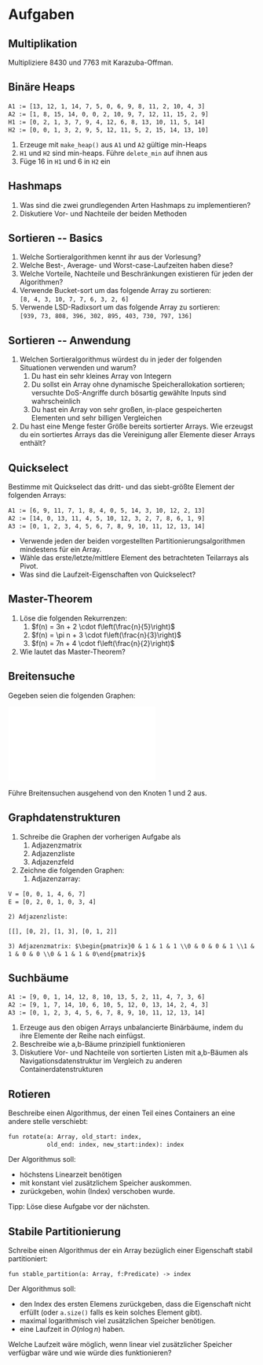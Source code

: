 

Aufgaben
========

Multiplikation
--------------

Multipliziere 8430 und 7763 mit Karazuba-Offman.

Binäre Heaps
------------

```
A1 := [13, 12, 1, 14, 7, 5, 0, 6, 9, 8, 11, 2, 10, 4, 3]
A2 := [1, 8, 15, 14, 0, 0, 2, 10, 9, 7, 12, 11, 15, 2, 9]
H1 := [0, 2, 1, 3, 7, 9, 4, 12, 6, 8, 13, 10, 11, 5, 14]
H2 := [0, 0, 1, 3, 2, 9, 5, 12, 11, 5, 2, 15, 14, 13, 10]
```

1) Erzeuge mit `make_heap()` aus `A1` und `A2` gültige min-Heaps
2) `H1` und `H2` sind min-heaps. Führe `delete_min` auf ihnen aus
3) Füge 16 in `H1` und 6 in `H2` ein

Hashmaps
--------

1) Was sind die zwei grundlegenden Arten Hashmaps zu implementieren?
2) Diskutiere Vor- und Nachteile der beiden Methoden




Sortieren -- Basics
-------------------

1) Welche Sortieralgorithmen kennt ihr aus der Vorlesung?
2) Welche Best-, Average- und Worst-case-Laufzeiten haben diese?
3) Welche Vorteile, Nachteile und Beschränkungen existieren für jeden der Algorithmen?
4) Verwende Bucket-sort um das folgende Array zu sortieren:\
   `[8, 4, 3, 10, 7, 7, 6, 3, 2, 6]`
5) Verwende LSD-Radixsort um das folgende Array zu sortieren:\
   `[939, 73, 808, 396, 302, 895, 403, 730, 797, 136]`

Sortieren -- Anwendung
----------------------

1) Welchen Sortieralgorithmus würdest du in jeder der folgenden Situationen verwenden und warum?
	1) Du hast ein sehr kleines Array von Integern
	2) Du sollst ein Array ohne dynamische Speicherallokation sortieren; versuchte
	   DoS-Angriffe durch bösartig gewählte Inputs sind wahrscheinlich
	3) Du hast ein Array von sehr großen, in-place gespeicherten Elementen und
	   sehr billigen Vergleichen
2) Du hast eine Menge fester Größe bereits sortierter Arrays. Wie erzeugst du ein sortiertes
   Arrays das die Vereinigung aller Elemente dieser Arrays enthält?

Quickselect
-----------

Bestimme mit Quickselect das dritt- und das siebt-größte Element der
folgenden Arrays:

```
A1 := [6, 9, 11, 7, 1, 8, 4, 0, 5, 14, 3, 10, 12, 2, 13]
A2 := [14, 0, 13, 11, 4, 5, 10, 12, 3, 2, 7, 8, 6, 1, 9]
A3 := [0, 1, 2, 3, 4, 5, 6, 7, 8, 9, 10, 11, 12, 13, 14]
```

* Verwende jeden der beiden vorgestellten Partitionierungsalgorithmen mindestens für ein Array.
* Wähle das erste/letzte/mittlere Element des betrachteten Teilarrays als Pivot.
* Was sind die Laufzeit-Eigenschaften von Quickselect?


Master-Theorem
--------------

1) Löse die folgenden Rekurrenzen:
	1) $f(n) = 3n + 2 \cdot f\left(\frac{n}{5}\right)$
	2) $f(n) = \pi n + 3 \cdot f\left(\frac{n}{3}\right)$
	3) $f(n) = 7n + 4 \cdot f\left(\frac{n}{2}\right)$
2) Wie lautet das Master-Theorem?

Breitensuche
------------
Gegeben seien die folgenden Graphen:

![](graphen.pdf)

Führe Breitensuchen ausgehend von den Knoten 1 und 2 aus.

Graphdatenstrukturen
--------------------

1) Schreibe die Graphen der vorherigen Aufgabe als
	1) Adjazenzmatrix
	2) Adjazenzliste
	3) Adjazenzfeld
2) Zeichne die folgenden Graphen:
	1) Adjazenzarray:
```
V = [0, 0, 1, 4, 6, 7]
E = [0, 2, 0, 1, 0, 3, 4]
```
	2) Adjazenzliste:
```
[[], [0, 2], [1, 3], [0, 1, 2]]
```
	3) Adjazenzmatrix: $\begin{pmatrix}0 & 1 & 1 & 1 \\0 & 0 & 0 & 1 \\1 & 1 & 0 & 0 \\0 & 1 & 1 & 0\end{pmatrix}$

Suchbäume
---------

```
A1 := [9, 0, 1, 14, 12, 8, 10, 13, 5, 2, 11, 4, 7, 3, 6]
A2 := [9, 1, 7, 14, 10, 6, 10, 5, 12, 0, 13, 14, 2, 4, 3]
A3 := [0, 1, 2, 3, 4, 5, 6, 7, 8, 9, 10, 11, 12, 13, 14]
```

1) Erzeuge aus den obigen Arrays unbalancierte Binärbäume, indem du ihre Elemente
   der Reihe nach einfügst.
2) Beschreibe wie a,b-Bäume prinzipiell funktionieren
3) Diskutiere Vor- und Nachteile von sortierten Listen mit a,b-Bäumen als Navigationsdatenstruktur
   im Vergleich zu anderen Containerdatenstrukturen

Rotieren
--------

Beschreibe einen Algorithmus, der einen Teil eines Containers an eine andere stelle verschiebt:

```
fun rotate(a: Array, old_start: index,
           old_end: index, new_start:index): index
```

Der Algorithmus soll:

* höchstens Linearzeit benötigen
* mit konstant viel zusätzlichem Speicher auskommen.
* zurückgeben, wohin (Index) verschoben wurde.

Tipp: Löse diese Aufgabe vor der nächsten.

Stabile Partitionierung
-----------------------

Schreibe einen Algorithmus der ein Array bezüglich einer Eigenschaft stabil partitioniert:

```
fun stable_partition(a: Array, f:Predicate) -> index
```

Der Algorithmus soll:

* den Index des ersten Elemens zurückgeben, dass die Eigenschaft nicht erfüllt (oder
  `a.size()` falls es kein solches Element gibt).
* maximal logarithmisch viel zusätzlichen Speicher benötigen.
* eine Laufzeit in $O(n\log n)$ haben.

Welche Laufzeit wäre möglich, wenn linear viel zusätzlicher Speicher verfügbar wäre und wie würde dies
funktionieren?

